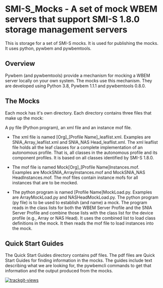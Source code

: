 SMI-S_Mocks - A set of mock WBEM servers that support SMI-S 1.8.0 storage management servers
============================================================================================
This is storage for a set of SMI-S mocks. It is used for publishing the mocks. It uses
python, pywbem and pywbemtools.

Overview
--------

Pywbem (and pywbemtools) provide a mechanism for mocking a WBEM server locally on your own
system. The mocks use this mechanism. They are developed using Python 3.8, Pywbem 1.1.1 and
pywbemtools 0.8.0.

The Mocks
---------

Each mock has it's own directory. Each directory contains three files that make up the mock:

A py file (Python program), an xml file and an instance mof file.

* The xml file is named [Org]_[Profile Name]_leaflist.xml. Examples are SNIA_Array_leaflist.xml and SNIA_NAS Head_leaflist.xml.
  The xml leaflist file holds all the leaf classes for a complete implementation of an autonomous profile. That is, all 
  classes in the autonomous profile and its component profiles. It is based on all classes identified by SMI-S 1.8.0.

* The mof file is named Mock[Org]_[Profile Name]Instances.mof. Examples are MockSNIA_ArrayInstances.mof and MockSNIA_NAS     HeadInstances.mof.
  The mof files contain instance mofs for all instances that are to be mocked.

* The python program is named [Profile Name]MockLoad.py. Examples are ArrayMockLoad.py and NASHeadMockLoad.py.
  The python program (py file) is to be used to establish (and name) a mock. The program reads in the class lists 
  for both the WBEM Server Profile and the SNIA Server Profile and combine those lists with the class list for the 
  device profile (e.g., Array or NAS Head). It uses the combined list to load class definitions in the mock. It then 
  reads the mof file to load instances into the mock.

Quick Start Guides
------------------

The Quick Start Guides directory contains pdf files. The pdf files are Quick Start Guides for finding information in the mocks. 
The guides include text describing what we are looking for, the pywbemcli commands to get that information and the 
output produced from the mocks.


<a href="https://trackgit.com">
<img src="https://us-central1-trackgit-analytics.cloudfunctions.net/token/ping/kpvda3s4nywsirokjdkp" alt="trackgit-views" />
</a>